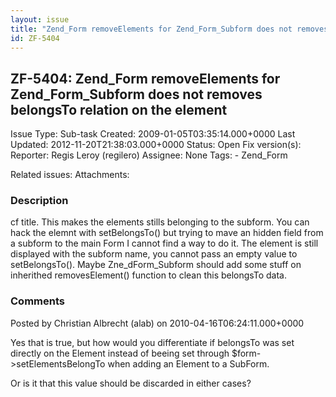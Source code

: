 ```yaml
---
layout: issue
title: "Zend_Form removeElements for Zend_Form_Subform does not removes belongsTo relation on the element"
id: ZF-5404
---
```


ZF-5404: Zend\_Form removeElements for Zend\_Form\_Subform does not removes belongsTo relation on the element
-------------------------------------------------------------------------------------------------------------

 Issue Type: Sub-task Created: 2009-01-05T03:35:14.000+0000 Last Updated: 2012-11-20T21:38:03.000+0000 Status: Open Fix version(s): 
 Reporter:  Regis Leroy (regilero)  Assignee:  None  Tags: - Zend\_Form
 
 Related issues: 
 Attachments: 
### Description

cf title. This makes the elements stills belonging to the subform. You can hack the elemnt with setBelongsTo() but trying to mave an hidden field from a subform to the main Form I cannot find a way to do it. The element is still displayed with the subform name, you cannot pass an empty value to setBelongsTo(). Maybe Zne\_dForm\_Subform should add some stuff on inherithed removesElement() function to clean this belongsTo data.

 

 

### Comments

Posted by Christian Albrecht (alab) on 2010-04-16T06:24:11.000+0000

Yes that is true, but how would you differentiate if belongsTo was set directly on the Element instead of beeing set through $form->setElementsBelongTo when adding an Element to a SubForm.

Or is it that this value should be discarded in either cases?

 

 